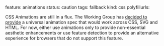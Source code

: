 feature: animations
status: caution
tags: fallback
kind: css
polyfillurls:

CSS Animations are still in a flux. The Working Group has [decided to provide](http://www.w3.org/2012/01/13-svg-minutes.html#action02) a universal animation spec that would work across CSS, SVG and HTML. For now, either use animations only to provide non-essential aesthetic enhancements or use feature detection to provide an alternative experience for browsers that do not support this feature.
